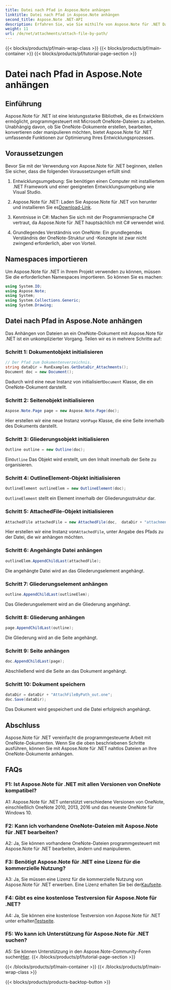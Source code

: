 ```yaml
---
title: Datei nach Pfad in Aspose.Note anhängen
linktitle: Datei nach Pfad in Aspose.Note anhängen
second_title: Aspose.Note .NET-API
description: Erfahren Sie, wie Sie mithilfe von Aspose.Note für .NET Dateien programmgesteuert an Microsoft OneNote-Dokumente anhängen. Vereinfachen Sie Ihren Entwicklungsprozess mit diesem umfassenden Tutorial.
weight: 11
url: /de/net/attachments/attach-file-by-path/
---
```


{{< blocks/products/pf/main-wrap-class >}}
{{< blocks/products/pf/main-container >}}
{{< blocks/products/pf/tutorial-page-section >}}

# Datei nach Pfad in Aspose.Note anhängen

## Einführung

Aspose.Note für .NET ist eine leistungsstarke Bibliothek, die es Entwicklern ermöglicht, programmgesteuert mit Microsoft OneNote-Dateien zu arbeiten. Unabhängig davon, ob Sie OneNote-Dokumente erstellen, bearbeiten, konvertieren oder manipulieren möchten, bietet Aspose.Note für .NET umfassende Funktionen zur Optimierung Ihres Entwicklungsprozesses.

## Voraussetzungen

Bevor Sie mit der Verwendung von Aspose.Note für .NET beginnen, stellen Sie sicher, dass die folgenden Voraussetzungen erfüllt sind:

1. Entwicklungsumgebung: Sie benötigen einen Computer mit installiertem .NET Framework und einer geeigneten Entwicklungsumgebung wie Visual Studio.

2.  Aspose.Note für .NET: Laden Sie Aspose.Note für .NET von herunter und installieren Sie es[Download-Link](https://releases.aspose.com/note/net/).

3. Kenntnisse in C#: Machen Sie sich mit der Programmiersprache C# vertraut, da Aspose.Note für .NET hauptsächlich mit C# verwendet wird.

4. Grundlegendes Verständnis von OneNote: Ein grundlegendes Verständnis der OneNote-Struktur und -Konzepte ist zwar nicht zwingend erforderlich, aber von Vorteil.

## Namespaces importieren

Um Aspose.Note für .NET in Ihrem Projekt verwenden zu können, müssen Sie die erforderlichen Namespaces importieren. So können Sie es machen:

```csharp
using System.IO;
using Aspose.Note;
using System;
using System.Collections.Generic;
using System.Drawing;
```

## Datei nach Pfad in Aspose.Note anhängen

Das Anhängen von Dateien an ein OneNote-Dokument mit Aspose.Note für .NET ist ein unkomplizierter Vorgang. Teilen wir es in mehrere Schritte auf:

### Schritt 1: Dokumentobjekt initialisieren

```csharp
// Der Pfad zum Dokumentenverzeichnis.
string dataDir = RunExamples.GetDataDir_Attachments();
Document doc = new Document();
```

 Dadurch wird eine neue Instanz von initialisiert`Document` Klasse, die ein OneNote-Dokument darstellt.

### Schritt 2: Seitenobjekt initialisieren

```csharp
Aspose.Note.Page page = new Aspose.Note.Page(doc);
```

 Hier erstellen wir eine neue Instanz von`Page` Klasse, die eine Seite innerhalb des Dokuments darstellt.

### Schritt 3: Gliederungsobjekt initialisieren

```csharp
Outline outline = new Outline(doc);
```

 Ein`Outline` Das Objekt wird erstellt, um den Inhalt innerhalb der Seite zu organisieren.

### Schritt 4: OutlineElement-Objekt initialisieren

```csharp
OutlineElement outlineElem = new OutlineElement(doc);
```

`OutlineElement` stellt ein Element innerhalb der Gliederungsstruktur dar.

### Schritt 5: AttachedFile-Objekt initialisieren

```csharp
AttachedFile attachedFile = new AttachedFile(doc,  dataDir + "attachment.txt");
```

 Hier erstellen wir eine Instanz von`AttachedFile`, unter Angabe des Pfads zu der Datei, die wir anhängen möchten.

### Schritt 6: Angehängte Datei anhängen

```csharp
outlineElem.AppendChildLast(attachedFile);
```

Die angehängte Datei wird an das Gliederungselement angehängt.

### Schritt 7: Gliederungselement anhängen

```csharp
outline.AppendChildLast(outlineElem);
```

Das Gliederungselement wird an die Gliederung angehängt.

### Schritt 8: Gliederung anhängen

```csharp
page.AppendChildLast(outline);
```

Die Gliederung wird an die Seite angehängt.

### Schritt 9: Seite anhängen

```csharp
doc.AppendChildLast(page);
```

Abschließend wird die Seite an das Dokument angehängt.

### Schritt 10: Dokument speichern

```csharp
dataDir = dataDir + "AttachFileByPath_out.one";
doc.Save(dataDir);
```

Das Dokument wird gespeichert und die Datei erfolgreich angehängt.

## Abschluss

Aspose.Note für .NET vereinfacht die programmgesteuerte Arbeit mit OneNote-Dokumenten. Wenn Sie die oben beschriebenen Schritte ausführen, können Sie mit Aspose.Note für .NET nahtlos Dateien an Ihre OneNote-Dokumente anhängen.

## FAQs

### F1: Ist Aspose.Note für .NET mit allen Versionen von OneNote kompatibel?

A1: Aspose.Note für .NET unterstützt verschiedene Versionen von OneNote, einschließlich OneNote 2010, 2013, 2016 und das neueste OneNote für Windows 10.

### F2: Kann ich vorhandene OneNote-Dateien mit Aspose.Note für .NET bearbeiten?

A2: Ja, Sie können vorhandene OneNote-Dateien programmgesteuert mit Aspose.Note für .NET bearbeiten, ändern und manipulieren.

### F3: Benötigt Aspose.Note für .NET eine Lizenz für die kommerzielle Nutzung?

A3: Ja, Sie müssen eine Lizenz für die kommerzielle Nutzung von Aspose.Note für .NET erwerben. Eine Lizenz erhalten Sie bei der[Kaufseite](https://purchase.aspose.com/buy).

### F4: Gibt es eine kostenlose Testversion für Aspose.Note für .NET?

 A4: Ja, Sie können eine kostenlose Testversion von Aspose.Note für .NET unter erhalten[Testseite](https://releases.aspose.com/).

### F5: Wo kann ich Unterstützung für Aspose.Note für .NET suchen?

 A5: Sie können Unterstützung in den Aspose.Note-Community-Foren suchen[Hier](https://forum.aspose.com/c/note/28).
{{< /blocks/products/pf/tutorial-page-section >}}

{{< /blocks/products/pf/main-container >}}
{{< /blocks/products/pf/main-wrap-class >}}

{{< blocks/products/products-backtop-button >}}

